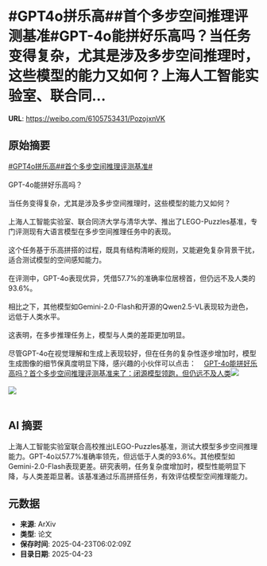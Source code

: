 # #GPT4o拼乐高##首个多步空间推理评测基准#GPT-4o能拼好乐高吗？当任务变得复杂，尤其是涉及多步空间推理时，这些模型的能力又如何？上海人工智能实验室、联合同...

**URL**: https://weibo.com/6105753431/PozojxnVK

## 原始摘要

<a href="https://m.weibo.cn/search?containerid=231522type%3D1%26t%3D10%26q%3D%23GPT4o%E6%8B%BC%E4%B9%90%E9%AB%98%23&amp;extparam=%23GPT4o%E6%8B%BC%E4%B9%90%E9%AB%98%23" data-hide=""><span class="surl-text">#GPT4o拼乐高#</span></a><a href="https://m.weibo.cn/search?containerid=231522type%3D1%26t%3D10%26q%3D%23%E9%A6%96%E4%B8%AA%E5%A4%9A%E6%AD%A5%E7%A9%BA%E9%97%B4%E6%8E%A8%E7%90%86%E8%AF%84%E6%B5%8B%E5%9F%BA%E5%87%86%23&amp;extparam=%23%E9%A6%96%E4%B8%AA%E5%A4%9A%E6%AD%A5%E7%A9%BA%E9%97%B4%E6%8E%A8%E7%90%86%E8%AF%84%E6%B5%8B%E5%9F%BA%E5%87%86%23" data-hide=""><span class="surl-text">#首个多步空间推理评测基准#</span></a><br><br>GPT-4o能拼好乐高吗？<br><br>当任务变得复杂，尤其是涉及多步空间推理时，这些模型的能力又如何？<br><br>上海人工智能实验室、联合同济大学与清华大学、推出了LEGO-Puzzles基准，专门评测现有大语言模型在多步空间推理任务中的表现。<br><br>这个任务基于乐高拼搭的过程，既具有结构清晰的规则，又能避免复杂背景干扰，适合测试模型的空间感知能力。<br><br>在评测中，GPT-4o表现优异，凭借57.7%的准确率位居榜首，但仍远不及人类的93.6%。<br><br>相比之下，其他模型如Gemini-2.0-Flash和开源的Qwen2.5-VL表现较为逊色，远低于人类水平。<br><br>这表明，在多步推理任务上，模型与人类的差距更加明显。<br><br>尽管GPT-4o在视觉理解和生成上表现较好，但在任务的复杂性逐步增加时，模型生成图像的细节保真度明显下降，感兴趣的小伙伴可以点击：<a href="https://weibo.cn/sinaurl?u=https%3A%2F%2Fmp.weixin.qq.com%2Fs%2FVvLgPqq2TujCCPKw5-3PLw" data-hide=""><span class="url-icon"><img style="width: 1rem;height: 1rem" src="https://h5.sinaimg.cn/upload/2015/09/25/3/timeline_card_small_web_default.png" referrerpolicy="no-referrer"></span><span class="surl-text">GPT-4o能拼好乐高吗？首个多步空间推理评测基准来了：闭源模型领跑，但仍远不及人类</span></a><img style="" src="https://tvax1.sinaimg.cn/large/006Fd7o3gy1i0qlg94t1uj30k00k8792.jpg" referrerpolicy="no-referrer"><br><br><img style="" src="https://tvax1.sinaimg.cn/large/006Fd7o3gy1i0qlg7zwz1j30zk0jke1o.jpg" referrerpolicy="no-referrer"><br><br>

## AI 摘要

上海人工智能实验室联合高校推出LEGO-Puzzles基准，测试大模型多步空间推理能力。GPT-4o以57.7%准确率领先，但远低于人类的93.6%。其他模型如Gemini-2.0-Flash表现更差。研究表明，任务复杂度增加时，模型性能明显下降，与人类差距显著。该基准通过乐高拼搭任务，有效评估模型空间推理能力。

## 元数据

- **来源**: ArXiv
- **类型**: 论文
- **保存时间**: 2025-04-23T06:02:09Z
- **目录日期**: 2025-04-23
